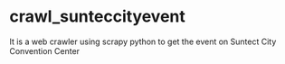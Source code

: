 # crawl_sunteccityevent

It is a web crawler using scrapy python to get the event on Suntect City Convention Center
